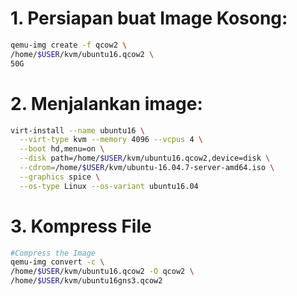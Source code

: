 # 1. Persiapan buat Image Kosong:
```sh
qemu-img create -f qcow2 \
/home/$USER/kvm/ubuntu16.qcow2 \
50G
```

# 2. Menjalankan image:

```sh
virt-install --name ubuntu16 \
  --virt-type kvm --memory 4096 --vcpus 4 \
  --boot hd,menu=on \
  --disk path=/home/$USER/kvm/ubuntu16.qcow2,device=disk \
  --cdrom=/home/$USER/kvm/ubuntu-16.04.7-server-amd64.iso \
  --graphics spice \
  --os-type Linux --os-variant ubuntu16.04
```

# 3. Kompress File
```sh
#Compress the Image
qemu-img convert -c \
/home/$USER/kvm/ubuntu16.qcow2 -O qcow2 \
/home/$USER/kvm/ubuntu16gns3.qcow2
